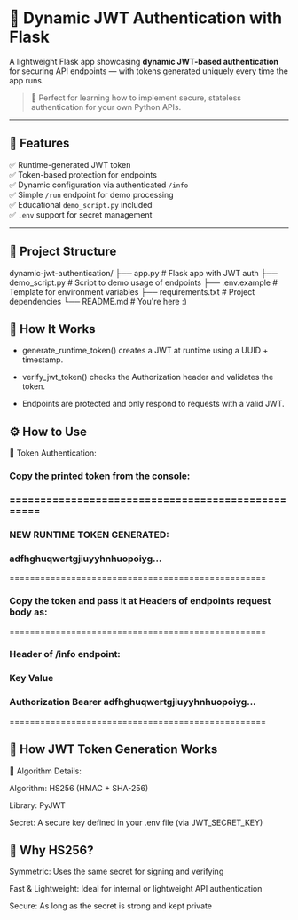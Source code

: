 # 🔐 Dynamic JWT Authentication with Flask

A lightweight Flask app showcasing **dynamic JWT-based authentication** for securing API endpoints — with tokens generated uniquely every time the app runs.

> 🧠 Perfect for learning how to implement secure, stateless authentication for your own Python APIs.

---

## 🚀 Features

✅ Runtime-generated JWT token  
✅ Token-based protection for endpoints  
✅ Dynamic configuration via authenticated `/info`  
✅ Simple `/run` endpoint for demo processing  
✅ Educational `demo_script.py` included  
✅ `.env` support for secret management

---

## 📂 Project Structure

dynamic-jwt-authentication/
├── app.py # Flask app with JWT auth
├── demo_script.py # Script to demo usage of endpoints
├── .env.example # Template for environment variables
├── requirements.txt # Project dependencies
└── README.md # You're here :)

## 🧠 How It Works

- generate_runtime_token() creates a JWT at runtime using a UUID + timestamp.

- verify_jwt_token() checks the Authorization header and validates the token.

- Endpoints are protected and only respond to requests with a valid JWT.

## ⚙️ How to Use

🔐 Token Authentication:

### Copy the printed token from the console:
### ==================================================
### NEW RUNTIME TOKEN GENERATED:
### adfhghuqwertgjiuyyhnhuopoiyg...
==================================================

### Copy the token and pass it at Headers of endpoints request body as:
==================================================
### Header of /info endpoint:
### Key                         Value
### Authorization            Bearer adfhghuqwertgjiuyyhnhuopoiyg...
==================================================

## 🧬 How JWT Token Generation Works
🔐 Algorithm Details:

Algorithm: HS256 (HMAC + SHA-256)

Library: PyJWT

Secret: A secure key defined in your .env file (via JWT_SECRET_KEY)

## 🔑 Why HS256?

Symmetric: Uses the same secret for signing and verifying

Fast & Lightweight: Ideal for internal or lightweight API authentication

Secure: As long as the secret is strong and kept private
